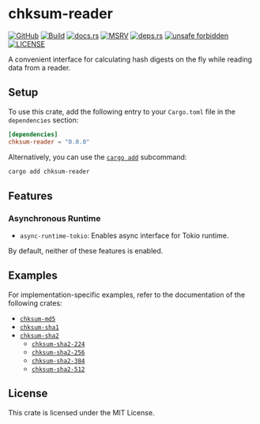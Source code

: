 # chksum-reader

[![GitHub](https://img.shields.io/badge/github-chksum--rs%2Freader-24292e?style=flat-square&logo=github "GitHub")](https://github.com/chksum-rs/reader)
[![Build](https://img.shields.io/github/actions/workflow/status/chksum-rs/reader/rust.yml?branch=master&style=flat-square&logo=github "Build")](https://github.com/chksum-rs/reader/actions/workflows/rust.yml)
[![docs.rs](https://img.shields.io/docsrs/chksum-reader?style=flat-square&logo=docsdotrs "docs.rs")](https://docs.rs/chksum-reader/)
[![MSRV](https://img.shields.io/badge/MSRV-1.70.0-informational?style=flat-square "MSRV")](https://github.com/chksum-rs/reader/blob/master/Cargo.toml)
[![deps.rs](https://deps.rs/crate/chksum-reader/0.0.0/status.svg?style=flat-square "deps.rs")](https://deps.rs/crate/chksum-reader/0.0.0)
[![unsafe forbidden](https://img.shields.io/badge/unsafe-forbidden-success.svg?style=flat-square "unsafe forbidden")](https://github.com/rust-secure-code/safety-dance)
[![LICENSE](https://img.shields.io/github/license/chksum-rs/reader?style=flat-square "LICENSE")](https://github.com/chksum-rs/reader/blob/master/LICENSE)

A convenient interface for calculating hash digests on the fly while reading data from a reader.

## Setup

To use this crate, add the following entry to your `Cargo.toml` file in the `dependencies` section:

```toml
[dependencies]
chksum-reader = "0.0.0"
```

Alternatively, you can use the [`cargo add`](https://doc.rust-lang.org/cargo/commands/cargo-add.html) subcommand:

```sh
cargo add chksum-reader
```

## Features

### Asynchronous Runtime

* `async-runtime-tokio`: Enables async interface for Tokio runtime.

By default, neither of these features is enabled.

## Examples

For implementation-specific examples, refer to the documentation of the following crates:

* [`chksum-md5`](https://crates.io/crates/chksum-md5)
* [`chksum-sha1`](https://crates.io/crates/chksum-sha1)
* [`chksum-sha2`](https://crates.io/crates/chksum-sha2)
    * [`chksum-sha2-224`](http://crates.io/crates/chksum-sha2-224)
    * [`chksum-sha2-256`](http://crates.io/crates/chksum-sha2-256)
    * [`chksum-sha2-384`](http://crates.io/crates/chksum-sha2-384)
    * [`chksum-sha2-512`](http://crates.io/crates/chksum-sha2-512)

## License

This crate is licensed under the MIT License.
